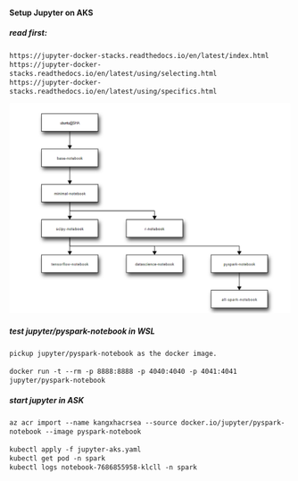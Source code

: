 #### Setup Jupyter on AKS

##### read first:    

    https://jupyter-docker-stacks.readthedocs.io/en/latest/index.html
    https://jupyter-docker-stacks.readthedocs.io/en/latest/using/selecting.html
    https://jupyter-docker-stacks.readthedocs.io/en/latest/using/specifics.html

![JupyterDockerStacks](./jupyter-docker-stacks.png)

##### test jupyter/pyspark-notebook in WSL

    pickup jupyter/pyspark-notebook as the docker image.

    docker run -t --rm -p 8888:8888 -p 4040:4040 -p 4041:4041 jupyter/pyspark-notebook

##### start jupyter in ASK

    az acr import --name kangxhacrsea --source docker.io/jupyter/pyspark-notebook --image pyspark-notebook
    
    kubectl apply -f jupyter-aks.yaml
    kubectl get pod -n spark
    kubectl logs notebook-7686855958-klcll -n spark


